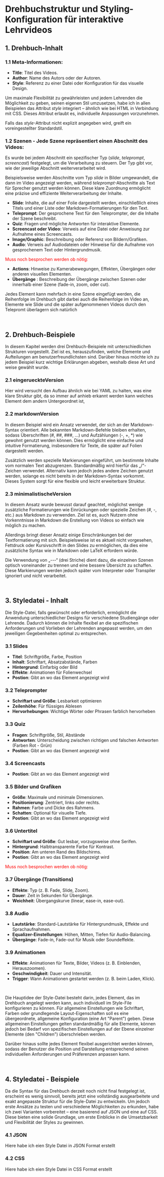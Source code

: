 # Drehbuchstruktur und Styling-Konfiguration für interaktive Lehrvideos

## 1. Drehbuch-Inhalt
### 1.1 Meta-Informationen:

- **Title**: Titel des Videos.
- **Author**: Name des Autors oder der Autoren.
- **Style**: Referenz zu einer Datei oder Konfiguration für das visuelle Design.

Um maximale Flexibilität zu gewährleisten und jedem Lehrenden die Möglichkeit zu geben, seinen eigenen Stil umzusetzen, habe ich in allen Beispielen das Attribut *style* integriert – ähnlich wie bei HTML in Verbindung mit CSS. Dieses Attribut erlaubt es, individuelle Anpassungen vorzunehmen. 

Falls das *style*-Attribut nicht explizit angegeben wird, greift ein voreingestellter Standardstil.

### 1.2 Szenen - Jede Szene repräsentiert einen Abschnitt des Videos:

Es wurde bei jedem Abschnitt ein spezifischer Typ (*slide*, *teleprompt*, *screencast*) festgelegt, um die Verarbeitung zu steuern. Der Typ gibt vor, wie der jeweilige Abschnitt weiterverarbeitet wird. 

Beispielsweise werden Abschnitte vom Typ *slide* in Bilder umgewandelt, die dann im Video angezeigt werden, während *teleprompt*-Abschnitte als Text für Sprecher genutzt werden können. Diese klare Zuordnung ermöglicht eine präzise und effiziente Weiterverarbeitung der Inhalte.

- **Slide**: Inhalte, die auf einer Folie dargestellt werden, einschließlich eines Titels und einer Liste oder Markdown-Formatierungen für den Text.
- **Teleprompt**: Der gesprochene Text für den Teleprompter, der die Inhalte der Szene beschreibt.
- **Quiz**: Fragen und mögliche Antworten für interaktive Elemente.
- **Screencast oder Video**: Verweis auf eine Datei oder Anweisung zur Aufnahme eines Screencasts.
- **Image/Graphic**: Beschreibung oder Referenz von Bildern/Grafiken.
- **Audio**: Verweis auf Audiodateien oder Hinweise für die Aufnahme von gesprochenem Text oder Hintergrundmusik.
 
<span style="color:red">Muss noch besprochen werden ob nötig:</span>

- **Actions**: Hinweise zu Kamerabewegungen, Effekten, Übergängen oder anderen visuellen Elementen.
- **Übergänge** : Beschreibung der Übergänge zwischen Szenen oder innerhalb einer Szene (fade-in, zoom, oder cut).

Jedes Element kann mehrfach in eine Szene eingefügt werden, die Reihenfolge im Drehbuch gibt darbei auch die Reihenfolge im Video an, Elemente wie Slide und die später aufgenommenen Videos durch den Telepromt überlagern sich natürlich

<br>

## 2. Drehbuch-Beispiele
In diesem Kapitel werden drei Drehbuch-Beispiele mit unterschiedlichen Strukturen vorgestellt. Ziel ist es, herauszufinden, welche Elemente und Aufteilungen am benutzerfreundlichsten sind. Darüber hinaus möchte ich zu jedem Beispiel kurz wichtige Erklärungen abgeben, weshalb diese Art und weise gewählt wurde.

### 2.1 eingerueckteVersion
Hier wird versucht den Aufbau ähnlich wie bei YAML zu halten, was eine klare Struktur gibt, da so immer auf anhieb erkannt werden kann welches Element dem andern Untergeordnet ist, 

### 2.2 markdownVersion
In diesem Beispiel wird ein Ansatz verwendet, der sich an der Markdown-Syntax orientiert. Alle bekannten Markdown-Befehle bleiben erhalten, sodass Überschriften (#, ##, ###, …) und Aufzählungen (-, +, *) wie gewohnt genutzt werden können. Dies ermöglicht eine einfache und intuitive Formatierung, insbesondere für Texte, die später auf Folien dargestellt werden.

Zusätzlich werden spezielle Markierungen eingeführt, um bestimmte Inhalte vom normalen Text abzugrenzen. Standardmäßig wird hierfür das „/“-Zeichen verwendet. Alternativ kann jedoch jedes andere Zeichen genutzt werden, solange es nicht bereits in der Markdown-Syntax vorkommt. Dieses System sorgt für eine flexible und leicht erweiterbare Struktur.

### 2.3 minimalistischeVersion
In diesem Ansatz wurde bewusst darauf geachtet, möglichst wenige zusätzliche Formatierungen wie Einrückungen oder spezielle Zeichen (#, -, etc.) aus Markdown zu verwenden. Ziel ist es, auch Nutzern ohne Vorkenntnisse in Markdown die Erstellung von Videos so einfach wie möglich zu machen.

Allerdings bringt dieser Ansatz einige Einschränkungen bei der Textformatierung mit sich. Beispielsweise ist es aktuell nicht vorgesehen, Fettdruck oder Kursivschrift in den Slides zu ermöglichen, da dies eine zusätzliche Syntax wie in Markdown oder LaTeX erfordern würde.

Die Verwendung von „---“ (drei Striche) dient dazu, die einzelnen Szenen optisch voneinander zu trennen und eine bessere Übersicht zu schaffen. Diese Markierungen werden jedoch später vom Interpreter oder Transpiler ignoriert und nicht verarbeitet.

<br>

## 3. Styledatei - Inhalt
Die Style-Datei, falls gewünscht oder erforderlich, ermöglicht die Anwendung unterschiedlicher Designs für verschiedene Studiengänge oder Lehrende. Dadurch können die Inhalte flexibel an die spezifischen Anforderungen und Vorlieben der Lehrenden angepasst werden, um den jeweiligen Gegebenheiten optimal zu entsprechen.


### 3.1 Slides

- **Titel**: Schriftgröße, Farbe, Position
- **Inhalt**: Schriftart, Absatzabstände, Farben
- **Hintergrund**: Einfarbig oder Bild
- **Effekte**: Animationen für Folienwechsel
- **Postion**: Gibt an wo das Element angezeigt wird

### 3.2 Teleprompter

- **Schriftart und Größe**: Lesbarkeit optimieren
- **Zeilenhöhe**: Für flüssiges Ablesen
- **Hervorhebungen**: Wichtige Wörter oder Phrasen farblich hervorheben

### 3.3 Quiz

- **Fragen**: Schriftgröße, Stil, Abstände
- **Antworten**: Unterscheidung zwischen richtigen und falschen Antworten (Farben Rot - Grün)
- **Postion**: Gibt an wo das Element angezeigt wird

### 3.4 Screencasts
- **Postion**: Gibt an wo das Element angezeigt wird

### 3.5 Bilder und Grafiken

- **Größe**: Maximale und minimale Dimensionen.
- **Positionierung**: Zentriert, links oder rechts.
- **Rahmen**: Farbe und Dicke des Rahmens.
- **Schatten**: Optional für visuelle Tiefe.
- **Postion**: Gibt an wo das Element angezeigt wird

### 3.6 Untertitel

- **Schriftart und Größe**: Gut lesbar, vorzugsweise ohne Serifen.
- **Hintergrund**: Halbtransparente Farbe für Kontrast.
- **Position**: Am unteren Rand des Bildschirms.
- **Postion**: Gibt an wo das Element angezeigt wird


<span style="color:red">Muss noch besprochen werden ob nötig:</span>

### 3.7 Übergänge (Transitions)

- **Effekte**: Typ (z. B. Fade, Slide, Zoom).
- **Dauer**: Zeit in Sekunden für Übergänge.
- **Weichheit**: Übergangskurve (linear, ease-in, ease-out).

### 3.8 Audio

- **Lautstärke**: Standard-Lautstärke für Hintergrundmusik, Effekte und Sprachaufnahmen.
- **Equalizer-Einstellungen**: Höhen, Mitten, Tiefen für Audio-Balancing.
- **Übergänge**: Fade-in, Fade-out für Musik oder Soundeffekte.

### 3.9 Animationen

- **Effekte**: Animationen für Texte, Bilder, Videos (z. B. Einblenden, Herauszoomen).
- **Geschwindigkeit**: Dauer und Intensität.
- **Trigger**: Wann Animationen gestartet werden (z. B. beim Laden, Klick).

<br>

Die Hauptidee der Style-Datei besteht darin, jedes Element, das im Drehbuch angelegt werden kann, auch individuell im Style-File konfigurieren zu können. Für allgemeine Einstellungen wie Schriftart, Farben oder grundlegende Layout-Eigenschaften soll es eine übergeordnete, allgemeine Konfiguration (eine Art "Parent") geben. Diese allgemeinen Einstellungen gelten standardmäßig für alle Elemente, können jedoch bei Bedarf von spezifischen Einstellungen auf der Ebene einzelner Elemente (den "Children") überschrieben werden.

Darüber hinaus sollte jedes Element flexibel ausgerichtet werden können, sodass der Benutzer die Position und Darstellung entsprechend seinen individuellen Anforderungen und Präferenzen anpassen kann.

<br>

## 4. Styledatei - Beispiele

Da die Syntax für das Drehbuch derzeit noch nicht final festgelegt ist, erscheint es wenig sinnvoll, bereits jetzt eine vollständig ausgearbeitete und exakt angepasste Struktur für die Style-Datei zu entwickeln. Um jedoch erste Ansätze zu testen und verschiedene Möglichkeiten zu erkunden, habe ich zwei Varianten vorbereitet – eine basierend auf JSON und eine auf CSS. Diese bieten eine solide Grundlage, um erste Einblicke in die Umsetzbarkeit und Flexibilität der Styles zu gewinnen.

### 4.1 JSON
Hiere habe ich eien Style Datei in JSON Format erstellt


### 4.2 CSS
Hiere habe ich eien Style Datei in CSS Format erstellt
